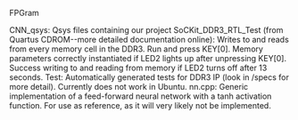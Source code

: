 FPGram

CNN_qsys: Qsys files containing our project
SoCKit_DDR3_RTL_Test (from Quartus CDROM--more detailed documentation online):  Writes to and reads from every memory cell in the DDR3. Run and press KEY[0]. Memory parameters correctly instantiated if LED2 lights up after unpressing KEY[0]. Success writing to and reading from memory if LED2 turns off after 13 seconds.
Test: Automatically generated tests for DDR3 IP (look in /specs for more detail).  Currently does not work in Ubuntu.
nn.cpp: Generic implementation of a feed-forward neural network with a tanh activation function. For use as reference, as it will very likely not be implemented.
